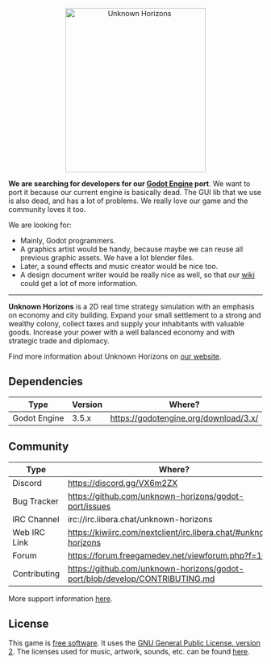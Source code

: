 <p align="center"><a href="http://unknown-horizons.org/"><img src="http://unknown-horizons.org/static/logo.svg" alt="Unknown Horizons" width="278" height="326"></a></p>

**We are searching for developers for our [Godot Engine](https://godotengine.org/) port**.
We want to port it because our current engine is basically dead.
The GUI lib that we use is also dead, and has a lot of problems.
We really love our game and the community loves it too.

We are looking for:

- Mainly, Godot programmers.
- A graphics artist would be handy, because maybe we can reuse
all previous graphic assets. We have a lot blender files.
- Later, a sound effects and music creator would be nice too.
- A design document writer would be really nice as well, so that
our [wiki](https://github.com/unknown-horizons/godot-port/wiki)
could get a lot of more information.

---

**Unknown Horizons** is a 2D real time strategy simulation with
an emphasis on economy and city building. Expand your small
settlement to a strong and wealthy colony, collect taxes and
supply your inhabitants with valuable goods. Increase your
power with a well balanced economy and with strategic trade
and diplomacy.

Find more information about Unknown Horizons on [our website](http://unknown-horizons.org/).

## Dependencies

Type         | Version | Where?
-------------|---------|-------------------------------------------------------------
Godot Engine | 3.5.x   | https://godotengine.org/download/3.x/

## Community

Type         | Where?
-------------|-----------------------------------------------------------------------
Discord      | https://discord.gg/VX6m2ZX
Bug Tracker  | https://github.com/unknown-horizons/godot-port/issues
IRC Channel  | irc://irc.libera.chat/unknown-horizons
Web IRC Link | https://kiwiirc.com/nextclient/irc.libera.chat/#unknown-horizons
Forum        | https://forum.freegamedev.net/viewforum.php?f=100
Contributing | https://github.com/unknown-horizons/godot-port/blob/develop/CONTRIBUTING.md

More support information [here](https://github.com/unknown-horizons/godot-port/wiki/Support-Information).

## License
This game is [free software](https://www.gnu.org/philosophy/free-sw.html).
It uses the [GNU General Public License, version 2](https://github.com/unknown-horizons/godot-port/blob/master/LICENSE.md).
The licenses used for music, artwork, sounds, etc. can be found
[here](https://github.com/unknown-horizons/unknown-horizons/tree/master/doc).
